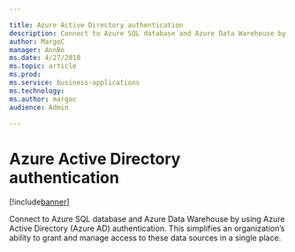 ```yaml
---

title: Azure Active Directory authentication
description: Connect to Azure SQL database and Azure Data Warehouse by using Azure Active Directory (Azure AD) authentication.
author: MargoC
manager: AnnBe
ms.date: 4/27/2018
ms.topic: article
ms.prod: 
ms.service: business-applications
ms.technology: 
ms.author: margoc
audience: Admin

---
```

#  Azure Active Directory authentication




[!include[banner](../../../includes/banner.md)]

Connect to Azure SQL database and Azure Data Warehouse by using Azure Active
Directory (Azure AD) authentication. This simplifies an organization’s ability
to grant and manage access to these data sources in a single place.




